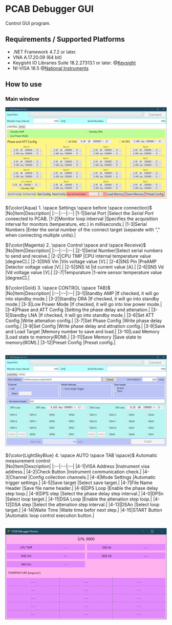 # PCAB Debugger GUI
Control GUI program.

## Requirements / Supported Platforms
* .NET Framework 4.7.2 or later.
* VNA A.17.20.09 (64 bit)
* Keygisht IO Libraries Suite 18.2.27313.1 or later. @[Keysight](https://www.keysight.com/zz/en/lib/software-detail/computer-software/io-libraries-suite-downloads-2175637.html)
* NI-VISA 18.5 @[National Instruments](https://www.ni.com/ja/support/downloads/drivers/download.ni-visa.html#306043)

## How to use

### Main window
<img src="https://github.com/mw-eng/PCAB_Debugger/blob/master/PCAB_Debugger_GUI/assets/UI1.png?raw=true" width="600px"><br>
<br>
${\color{Aqua} 1. \space Settings \space before \space connection}$<br>
|No|Item|Description|
|:--|:--|:--|
|1-1|Serial Port			|Select the *Serial Port* coneected to PCAB.
|1-2|Monitor loop inberval	|Specifies the acquisition interval for monitors (temperature, etc.) in milliseconds.|
|1-3|Serial Numbers			|Enter the serial number of the connect target (separate with "," when connecting multiple units).|

${\color{Magenta} 2. \space Control \space and \space Receive}$<br>
|No|Item|Description|
|:--|:--|:--|
|2-1|Serial Number|Select serial numbers to send and receive.|
|2-2|CPU TMP      |CPU internal temperature value [degreeC].|
|2-3|SNS Vin      |Vin voltage value [V].|
|2-4|SNS Pin      |PreAMP Detector voltage value [V].|
|2-5|SNS Id       |Id current value [A].|
|2-6|SNS Vd       |Vd voltage value [V].|
|2-7|Tempurature  |1-wire sensor temperature value [degreeC].|

${\color{Gold} 3. \space CONTROL \space TAB}$<br>
|No|Item|Description|
|:--|:--|:--|
|3-1|Standby AMP			|If checked, it will go into standby mode.|
|3-2|Standby DRA			|If checked, it will go into standby mode.|
|3-3|Low Power Mode			|If checked, it will go into low power mode.|
|3-4|Phase and ATT Config	|Setting the phase delay and attenation.|
|3-5|Standby LNA			|If checked, it will go into standby mode.|
|3-6|Set ATT Config			|Write attenation config.|
|3-7|Set Phase Config		|Write phase delay config.|
|3-8|Set Config				|Write phase delay and attnation config.|
|3-9|Save and Load Target	|Memory number to save and load.|
|3-10|Load Memory			|Load state to memory(ROM).|
|3-11|Save Memory			|Save state to memory(ROM).|
|3-12|Preset Config			|Preset config.|


<br><img src="https://github.com/mw-eng/PCAB_Debugger/blob/master/PCAB_Debugger_GUI/assets/UI2.png?raw=true" width="600px"><br>
<br>
${\color{LightSkyBlue} 4. \space AUTO \space TAB \space}$ Automatic measurement control<br>
|No|Item|Description|
|:--|:--|:--|
|4-1|VISA Address		|Instrument visa address.|
|4-2|Check Button		|Instrument communication check.|
|4-3|Channel			|Config collection channels.|
|4-4|Mode Settings		|Automatic trigger settings.|
|4-5|Save target		|Select save target.|
|4-7|File Name Header	|Save file name header.|
|4-8|DPS Loop 			|Enable the phase delay step loop.|
|4-9|DPS step			|Select the phase delay step interval.|
|4-0|DPSn				|Select loop target.|
|4-11|DSA Loop 			|Enable the attenation step loop.|
|4-12|DSA step			|Select the attenation step interval.|
|4-13|DSAn				|Select loop target.|
|4-14|Waite Time		|Waite time befor next step.|
|4-15|START Button		|Automatic loop control execution button.|


<br><img src="https://github.com/mw-eng/PCAB_Debugger/blob/master/PCAB_Debugger_GUI/assets/UI3.png?raw=true" width="600px"><br>
<br>